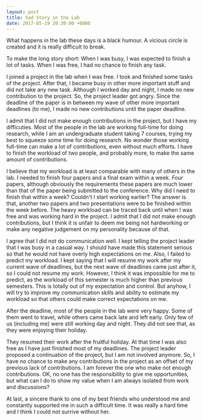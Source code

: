```yaml
---
layout: post
title: Sad Story in the Lab
date: 2017-05-19 20:30:00 +0800
---
```


What happens in the lab these days is a black humour. A vicious circle is created and it is really difficult to break.

To make the long story short: When I was busy, I was expected to finish a lot of tasks. When I was free, I had no chance to finish any task.

I joined a project in the lab when I was free. I took and finished some tasks of the project. After that, I became busy in other more important stuff and did not take any new task. Although I worked day and night, I made no new contribution to the project. So, the project leader got angry. Since the deadline of the paper is in between my wave of other more important deadlines (to me), I made no new contributions until the paper deadline.

I admit that I did not make enough contributions in the project, but I have my difficuties. Most of the people in the lab are working full-time for doing research, while I am an undergraduate student taking 7 courses, trying my best to squeeze some time for doing research. No wonder those working full-time can make a lot of contributions, even without much efforts. I have to finish the workload of two people, and probably more, to make the same amount of contributions.

I believe that my workload is at least comparable with many of others in the lab. I needed to finish four papers and a final exam within a week. *Four* papers, although obviously the requirements these papers are much lower than that of the paper being submitted to the conference. Why did I need to finish that within a week? Couldn't I start working earlier? The answer is that, another two papers and two presentations were to be finished within the week before. The heavy workload can be traced back until when I was free and was working hard in the project. I admit that I did not make enough contributions, but I think it is unfair to deem me being not hardworking or make any negative judgement on my personality because of that.

I agree that I did not do communication well. I kept telling the project leader that I was busy in a casual way. I should have made this statement serious so that he would not have overly high expectations on me. Also, I failed to predict my workload. I kept saying that I will resume my work after my current wave of deadlines, but the next wave of deadlines came just after it, so I could not resume my work. However, I think it was impossible for me to predict, as the workload of this semester is much higher than previous semesters. This is totally out of my expectation and control. But anyhow, I will try to improve my communication skills and ability to estimate my workload so that others could make correct expectations on me.

After the deadline, most of the people in the lab were very happy. Some of them went to travel, while others came back late and left early. Only few of us (including me) were still working day and night. They did not see that, as they were enjoying their holiday.

They resumed their work after the fruitful holiday. At that time I was also free as I have just finished most of my deadlines. The project leader proposed a continuation of the project, but I am not involved anymore. So, I have no chance to make any contributions in the project as an offset of my previous lack of contributions. I am forever the one who make not enough contributions. OK, no one has the responsibility to give me opportunities, but what can I do to show my value when I am always isolated from work and discussions?

At last, a sincere thank to one of my best friends who understood me and constantly supported me in such a difficult time. It was really a hard time and I think I could not surrive without her.
